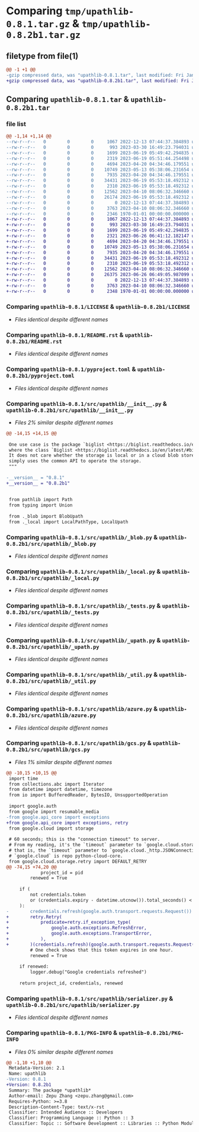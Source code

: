 # Comparing `tmp/upathlib-0.8.1.tar.gz` & `tmp/upathlib-0.8.2b1.tar.gz`

## filetype from file(1)

```diff
@@ -1 +1 @@
-gzip compressed data, was "upathlib-0.8.1.tar", last modified: Fri Jan  1 00:00:00 2016, max compression
+gzip compressed data, was "upathlib-0.8.2b1.tar", last modified: Fri Jan  1 00:00:00 2016, max compression
```

## Comparing `upathlib-0.8.1.tar` & `upathlib-0.8.2b1.tar`

### file list

```diff
@@ -1,14 +1,14 @@
--rw-r--r--   0        0        0     1067 2022-12-13 07:44:37.384893 upathlib-0.8.1/LICENSE
--rw-r--r--   0        0        0      993 2023-03-30 16:49:23.794031 upathlib-0.8.1/README.rst
--rw-r--r--   0        0        0     1699 2023-06-19 05:49:42.294835 upathlib-0.8.1/pyproject.toml
--rw-r--r--   0        0        0     2319 2023-06-19 05:51:44.254498 upathlib-0.8.1/src/upathlib/__init__.py
--rw-r--r--   0        0        0     4694 2023-04-20 04:34:46.179551 upathlib-0.8.1/src/upathlib/_blob.py
--rw-r--r--   0        0        0    10749 2023-05-13 05:38:06.231654 upathlib-0.8.1/src/upathlib/_local.py
--rw-r--r--   0        0        0     7935 2023-04-20 04:34:46.179551 upathlib-0.8.1/src/upathlib/_tests.py
--rw-r--r--   0        0        0    34431 2023-06-19 05:53:18.492312 upathlib-0.8.1/src/upathlib/_upath.py
--rw-r--r--   0        0        0     2310 2023-06-19 05:53:18.492312 upathlib-0.8.1/src/upathlib/_util.py
--rw-r--r--   0        0        0    12562 2023-04-10 08:06:32.346660 upathlib-0.8.1/src/upathlib/azure.py
--rw-r--r--   0        0        0    26174 2023-06-19 05:53:18.492312 upathlib-0.8.1/src/upathlib/gcs.py
--rw-r--r--   0        0        0        0 2022-12-13 07:44:37.384893 upathlib-0.8.1/src/upathlib/py.typed
--rw-r--r--   0        0        0     3763 2023-04-10 08:06:32.346660 upathlib-0.8.1/src/upathlib/serializer.py
--rw-r--r--   0        0        0     2346 1970-01-01 00:00:00.000000 upathlib-0.8.1/PKG-INFO
+-rw-r--r--   0        0        0     1067 2022-12-13 07:44:37.384893 upathlib-0.8.2b1/LICENSE
+-rw-r--r--   0        0        0      993 2023-03-30 16:49:23.794031 upathlib-0.8.2b1/README.rst
+-rw-r--r--   0        0        0     1699 2023-06-19 05:49:42.294835 upathlib-0.8.2b1/pyproject.toml
+-rw-r--r--   0        0        0     2321 2023-06-26 06:41:12.182147 upathlib-0.8.2b1/src/upathlib/__init__.py
+-rw-r--r--   0        0        0     4694 2023-04-20 04:34:46.179551 upathlib-0.8.2b1/src/upathlib/_blob.py
+-rw-r--r--   0        0        0    10749 2023-05-13 05:38:06.231654 upathlib-0.8.2b1/src/upathlib/_local.py
+-rw-r--r--   0        0        0     7935 2023-04-20 04:34:46.179551 upathlib-0.8.2b1/src/upathlib/_tests.py
+-rw-r--r--   0        0        0    34431 2023-06-19 05:53:18.492312 upathlib-0.8.2b1/src/upathlib/_upath.py
+-rw-r--r--   0        0        0     2310 2023-06-19 05:53:18.492312 upathlib-0.8.2b1/src/upathlib/_util.py
+-rw-r--r--   0        0        0    12562 2023-04-10 08:06:32.346660 upathlib-0.8.2b1/src/upathlib/azure.py
+-rw-r--r--   0        0        0    26375 2023-06-26 06:49:05.987099 upathlib-0.8.2b1/src/upathlib/gcs.py
+-rw-r--r--   0        0        0        0 2022-12-13 07:44:37.384893 upathlib-0.8.2b1/src/upathlib/py.typed
+-rw-r--r--   0        0        0     3763 2023-04-10 08:06:32.346660 upathlib-0.8.2b1/src/upathlib/serializer.py
+-rw-r--r--   0        0        0     2348 1970-01-01 00:00:00.000000 upathlib-0.8.2b1/PKG-INFO
```

### Comparing `upathlib-0.8.1/LICENSE` & `upathlib-0.8.2b1/LICENSE`

 * *Files identical despite different names*

### Comparing `upathlib-0.8.1/README.rst` & `upathlib-0.8.2b1/README.rst`

 * *Files identical despite different names*

### Comparing `upathlib-0.8.1/pyproject.toml` & `upathlib-0.8.2b1/pyproject.toml`

 * *Files identical despite different names*

### Comparing `upathlib-0.8.1/src/upathlib/__init__.py` & `upathlib-0.8.2b1/src/upathlib/__init__.py`

 * *Files 2% similar despite different names*

```diff
@@ -14,15 +14,15 @@
 
 One use case is the package `biglist <https://biglist.readthedocs.io/en/latest/>`__,
 where the class `Biglist <https://biglist.readthedocs.io/en/latest/#biglist.Biglist>`__ takes a Upath object to indicate its location of storage.
 It does not care whether the storage is local or in a cloud blob store---it
 simply uses the common API to operate the storage.
 """
 
-__version__ = "0.8.1"
+__version__ = "0.8.2b1"
 
 
 from pathlib import Path
 from typing import Union
 
 from ._blob import BlobUpath
 from ._local import LocalPathType, LocalUpath
```

### Comparing `upathlib-0.8.1/src/upathlib/_blob.py` & `upathlib-0.8.2b1/src/upathlib/_blob.py`

 * *Files identical despite different names*

### Comparing `upathlib-0.8.1/src/upathlib/_local.py` & `upathlib-0.8.2b1/src/upathlib/_local.py`

 * *Files identical despite different names*

### Comparing `upathlib-0.8.1/src/upathlib/_tests.py` & `upathlib-0.8.2b1/src/upathlib/_tests.py`

 * *Files identical despite different names*

### Comparing `upathlib-0.8.1/src/upathlib/_upath.py` & `upathlib-0.8.2b1/src/upathlib/_upath.py`

 * *Files identical despite different names*

### Comparing `upathlib-0.8.1/src/upathlib/_util.py` & `upathlib-0.8.2b1/src/upathlib/_util.py`

 * *Files identical despite different names*

### Comparing `upathlib-0.8.1/src/upathlib/azure.py` & `upathlib-0.8.2b1/src/upathlib/azure.py`

 * *Files identical despite different names*

### Comparing `upathlib-0.8.1/src/upathlib/gcs.py` & `upathlib-0.8.2b1/src/upathlib/gcs.py`

 * *Files 1% similar despite different names*

```diff
@@ -10,15 +10,15 @@
 import time
 from collections.abc import Iterator
 from datetime import datetime, timezone
 from io import BufferedReader, BytesIO, UnsupportedOperation
 
 import google.auth
 from google import resumable_media
-from google.api_core import exceptions
+from google.api_core import exceptions, retry
 from google.cloud import storage
 
 # 60 seconds; this is the "connection timeout" to server.
 # From my reading, it's the `timeout` parameter to `google.cloud.storage.client._connection.api_request`,
 # that is, the `timeout` parameter to `google.cloud._http.JSONConnection.api_request`.
 # `google.cloud` is repo python-cloud-core.
 from google.cloud.storage.retry import DEFAULT_RETRY
@@ -74,15 +74,20 @@
             project_id = pid
         renewed = True
 
     if (
         not credentials.token
         or (credentials.expiry - datetime.utcnow()).total_seconds() < valid_for_seconds
     ):
-        credentials.refresh(google.auth.transport.requests.Request())
+        retry.Retry(
+            predicate=retry.if_exception_type(
+                google.auth.exceptions.RefreshError,
+                google.auth.exceptions.TransportError,
+            ),
+        )(credentials.refresh)(google.auth.transport.requests.Request())
         # One check shows that this token expires in one hour.
         renewed = True
 
     if renewed:
         logger.debug("Google credentials refreshed")
 
     return project_id, credentials, renewed
```

### Comparing `upathlib-0.8.1/src/upathlib/serializer.py` & `upathlib-0.8.2b1/src/upathlib/serializer.py`

 * *Files identical despite different names*

### Comparing `upathlib-0.8.1/PKG-INFO` & `upathlib-0.8.2b1/PKG-INFO`

 * *Files 0% similar despite different names*

```diff
@@ -1,10 +1,10 @@
 Metadata-Version: 2.1
 Name: upathlib
-Version: 0.8.1
+Version: 0.8.2b1
 Summary: The package *upathlib*
 Author-email: Zepu Zhang <zepu.zhang@gmail.com>
 Requires-Python: >=3.8
 Description-Content-Type: text/x-rst
 Classifier: Intended Audience :: Developers
 Classifier: Programming Language :: Python :: 3
 Classifier: Topic :: Software Development :: Libraries :: Python Modules
```

